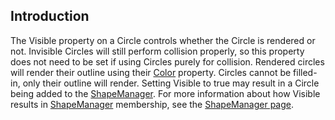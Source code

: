 ## Introduction

The Visible property on a Circle controls whether the Circle is rendered or not. Invisible Circles will still perform collision properly, so this property does not need to be set if using Circles purely for collision. Rendered circles will render their outline using their [Color](/frb/docs/index.php?title=FlatRedBall.Math.Geometry.Circle.Color&action=edit&redlink=1 "FlatRedBall.Math.Geometry.Circle.Color (page does not exist)") property. Circles cannot be filled-in, only their outline will render. Setting Visible to true may result in a Circle being added to the [ShapeManager](/documentation/api/flatredball/math/geometry/shapemanager.md). For more information about how Visible results in [ShapeManager](/documentation/api/flatredball/math/geometry/shapemanager.md) membership, see the [ShapeManager page](/documentation/api/flatredball/math/geometry/shapemanager.md).
